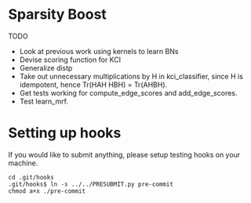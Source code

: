 Sparsity Boost
==============

TODO
- Look at previous work using kernels to learn BNs
- Devise scoring function for KCI
- Generalize distp
- Take out unnecessary multiplications by H in kci_classifier, since H is idempotent, hence Tr(HAH HBH) = Tr(AHBH).
- Get tests working for compute_edge_scores and add_edge_scores.
- Test learn_mrf.

Setting up hooks
================
If you would like to submit anything, please setup testing hooks on your machine.

    cd .git/hooks
    .git/hooks$ ln -s ../../PRESUBMIT.py pre-commit
    chmod a+x ./pre-commit
